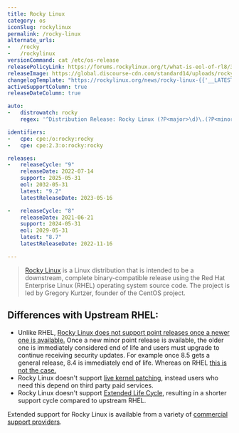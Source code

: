 ```yaml
---
title: Rocky Linux
category: os
iconSlug: rockylinux
permalink: /rocky-linux
alternate_urls:
-   /rocky
-   /rockylinux
versionCommand: cat /etc/os-release
releasePolicyLink: https://forums.rockylinux.org/t/what-is-eol-of-rl8/3316/2
releaseImage: https://global.discourse-cdn.com/standard14/uploads/rockylinux/original/2X/a/aa4ff9ead76ab2a0e52518e778a69cc666add4e9.png
changelogTemplate: "https://rockylinux.org/news/rocky-linux-{{'__LATEST__'|replace:'.','-'}}-ga-release/"
activeSupportColumn: true
releaseDateColumn: true

auto:
-   distrowatch: rocky
    regex: '^Distribution Release: Rocky Linux (?P<major>\d)\.(?P<minor>\d)$'

identifiers:
-   cpe: cpe:/o:rocky:rocky
-   cpe: cpe:2.3:o:rocky:rocky

releases:
-   releaseCycle: "9"
    releaseDate: 2022-07-14
    support: 2025-05-31
    eol: 2032-05-31
    latest: "9.2"
    latestReleaseDate: 2023-05-16

-   releaseCycle: "8"
    releaseDate: 2021-06-21
    support: 2024-05-31
    eol: 2029-05-31
    latest: "8.7"
    latestReleaseDate: 2022-11-16

---
```


> [Rocky Linux](https://rockylinux.org/) is a Linux distribution that is intended to be a
> downstream, complete binary-compatible release using the Red Hat Enterprise Linux (RHEL)
> operating system source code. The project is led by Gregory Kurtzer, founder of the CentOS
> project.

## Differences with Upstream RHEL:

- Unlike RHEL, [Rocky Linux does not support point releases once a newer one is available.](https://forums.rockylinux.org/t/what-is-eol-of-rl8/3316/10)
  Once a new minor point release is available, the older one is immediately considered end of life
  and users must upgrade to continue receiving security updates. For example once 8.5 gets a general
  release, 8.4 is immediately end of life. Whereas on RHEL [this is not the case.](https://access.redhat.com/articles/rhel-eus)
- Rocky Linux doesn't support [live kernel patching](https://access.redhat.com/solutions/2206511),
  instead users who need this depend on third party paid services.
- Rocky Linux doesn't support [Extended Life Cycle](https://www.redhat.com/en/resources/els-datasheet),
  resulting in a shorter support cycle compared to upstream RHEL.

Extended support for Rocky Linux is available from a variety of [commercial support providers](https://rockylinux.org/support/).
